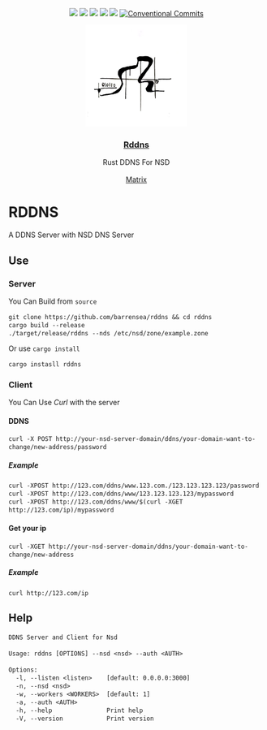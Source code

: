 <div align="center">

[![](https://img.shields.io/crates/d/rddns.svg)](https://crates.io/crates/rddns)
[![](https://img.shields.io/github/forks/barrensea/rddns.svg)](https://github.com/BarrenSea/rddns/fork)
[![](https://img.shields.io/github/repo-size/barrensea/rddns.svg)](https://github.com/BarrenSea/rddns)
[![](https://img.shields.io/github/stars/barrensea/rddns.svg)](https://github.com/BarrenSea/rddns)
[![](https://img.shields.io/github/commit-activity/t/barrensea/rddns.svg)](https://github.com/BarrenSea/rddns)
[![Conventional Commits](https://img.shields.io/badge/Conventional%20Commits-1.0.0-%23FE5196?logo=conventionalcommits&logoColor=white)](https://conventionalcommits.org)


</div>

<p align="center">
  <a href="https://github.com/barrensea/rddns" rel="noopener">
 <img width=200px height=200px src="./imgs/barrensea.jpg"></a>

 <h3 align="center"><a href="https://github.com/barrensea/rddns">Rddns</a></h3>
  <p align="center">
    Rust DDNS For NSD
    <br />
    <br />
    <a href="https://matrix.to/#/#algori:mozilla.org">Matrix</a>
  </p>
</p>

# RDDNS
A DDNS Server with NSD DNS Server
## Use
### Server
You Can Build from `source`
``` shell
git clone https://github.com/barrensea/rddns && cd rddns
cargo build --release
./target/release/rddns --nds /etc/nsd/zone/example.zone
```

Or use `cargo install`
``` shell
cargo instasll rddns
```

### Client
You Can Use *Curl* with the server
#### DDNS
``` shell
curl -X POST http://your-nsd-server-domain/ddns/your-domain-want-to-change/new-address/password
```


##### Example
``` shell
curl -XPOST http://123.com/ddns/www.123.com./123.123.123.123/password
curl -XPOST http://123.com/ddns/www/123.123.123.123/mypassword
curl -XPOST http://123.com/ddns/www/$(curl -XGET http://123.com/ip)/mypassword
```

#### Get your ip
``` shell
curl -XGET http://your-nsd-server-domain/ddns/your-domain-want-to-change/new-address
```

##### Example
``` shell
curl http://123.com/ip
```



## Help
```
DDNS Server and Client for Nsd

Usage: rddns [OPTIONS] --nsd <nsd> --auth <AUTH>

Options:
  -l, --listen <listen>    [default: 0.0.0.0:3000]
  -n, --nsd <nsd>
  -w, --workers <WORKERS>  [default: 1]
  -a, --auth <AUTH>
  -h, --help               Print help
  -V, --version            Print version

```
